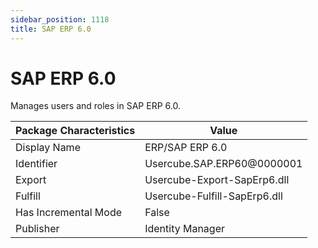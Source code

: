 ```yaml
---
sidebar_position: 1118
title: SAP ERP 6.0
---
```


# SAP ERP 6.0

Manages users and roles in SAP ERP 6.0.

| Package Characteristics | Value |
| --- | --- |
| Display Name | ERP/SAP ERP 6.0 |
| Identifier | Usercube.SAP.ERP60@0000001 |
| Export | Usercube-Export-SapErp6.dll |
| Fulfill | Usercube-Fulfill-SapErp6.dll |
| Has Incremental Mode | False |
| Publisher | Identity Manager |